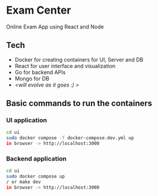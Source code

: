 # Exam Center
Online Exam App using React and Node

## Tech
- Docker for creating containers for UI, Server and DB
- React for user interface and visualization
- Go for backend APIs
- Mongo for DB
- _<will evolve as it goes :) >_

## Basic commands to run the containers

### UI application
```sh
cd ui
sudo docker compose -f docker-compose.dev.yml up
in browser -> http://localhost:3000
```

### Backend application
```sh
cd ui
sudo docker compose up
/ or make dev
in browser -> http://localhost:3000
```
